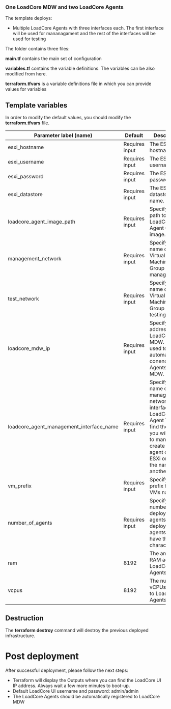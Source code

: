 ### One LoadCore MDW and two LoadCore Agents

The template deploys:
- Multiple LoadCore Agents with three interfaces each. The first interface will be used for mananagament and the rest of the interfaces will be used for testing

The folder contains three files:

**main.tf** contains the main set of configuration

**variables.tf** contains the variable definitions. The variables can be also modified from here.

**terraform.tfvars** is a variable definitions file in which you can provide values for variables


## Template variables
In order to modify the default values, you should modify the **terraform.tfvars** file.

| **Parameter label (name)**                  | **Default**            | **Description**  |
| ----------------------- | ----------------- | ----- |
| esxi_hostname | Requires input | The ESXi hostname/ip. |
| esxi_username  | Requires input | The ESXi username. |
| esxi_password  | Requires input | The ESXi password. |
| esxi_datastore | Requires input | The ESXi datastore name. |
| loadcore_agent_image_path | Requires input | Specify the full path to LoadCore Agent Ova image. |
| management_network | Requires input | Specify the name of the Virtual Machine Port Group for management. |
| test_network | Requires input | Specify the name of the Virtual Machine Port Group for testing. |
| loadcore_mdw_ip | Requires input | Specify the IP address of the LoadCore MDW. It will be used to automatically conenct the Agents to MDW. |
| loadcore_agent_management_interface_name | Requires input | Specify the name of the management network interface from LoadCore Agent VM. To find the name, you will need to manually create an agent on that ESXi or check the name on another VM. |
| vm_prefix | Requires input | Specify a prefix for the VMs name. |
| number_of_agents | Requires input | Specify the number of deployed agents. All the deployed agents will have the same characteristics. |
| ram | 8192 | The amount of RAM added to LoadCore Agents VM |
| vcpus | 8192 | The number of vCPUs added to LoadCore Agents VM |


## Destruction

The **terraform destroy** command will destroy the previous deployed infrastructure.


# Post deployment
After successful deployment, please follow the next steps:
- Terraform will display the Outputs where you can find the LoadCore UI IP address. Always wait a few more minutes to boot-up.
- Default LoadCore UI username and password: admin/admin
- The LoadCore Agents should be automatically registered to LoadCore MDW